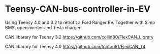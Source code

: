# Teensy-CAN-bus-controller-in-EV
Using Teensy 4.0 and 3.2 to retrofit a Ford Ranger EV. Together with Simp BMS, openinverter and Tesla charger

CAN libarary for Teensy 3.2
https://github.com/collin80/FlexCAN_Library

CAN libarary for Teensy 4.0
https://github.com/tonton81/FlexCAN_T4
